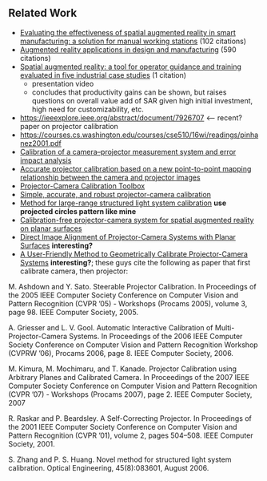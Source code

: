 ## Related Work

* [Evaluating the effectiveness of spatial augmented reality in smart manufacturing: a solution for manual working stations](https://link.springer.com/article/10.1007/s00170-017-0846-4) (102 citations)
* [Augmented reality applications in design and manufacturing](https://www.sciencedirect.com/science/article/pii/S0007850612002090?casa_token=Sb-RX48AjosAAAAA:ukRvON7AnC7gn97bcya5DCxaDlEdy9OyRkWLfw79W9z-e9rG9NdjHb9zx2KXz0bU4kG6NUQa5w) (590 citations)
* [Spatial augmented reality: a tool for operator guidance and training evaluated in five industrial case studies](https://dl.acm.org/doi/abs/10.1145/3389189.3397975?casa_token=iKibU1oPWocAAAAA%3AtHS0xkjcbgeLJtPdiacXq6b29ztNBxGi1fe6FHLka-gfS5L2pzGsK5Jv2gctyo_0Oz3ajJYrDerajw) (1 citation)
    * presentation video
    * concludes that productivity gains can be shown, but raises questions on overall value add of SAR given high initial investment, high need for customizability, etc.
* https://ieeexplore.ieee.org/abstract/document/7926707 <-- recent? paper on projector calibration
* https://courses.cs.washington.edu/courses/cse510/16wi/readings/pinhanez2001.pdf
* [Calibration of a camera–projector measurement system and error impact analysis](https://www.researchgate.net/publication/258295023_Calibration_of_a_camera-projector_measurement_system_and_error_impact_analysis)
* [Accurate projector calibration based on a new point-to-point mapping relationship between the camera and projector images](https://www.osapublishing.org/view_article.cfm?gotourl=https%3A%2F%2Fwww%2Eosapublishing%2Eorg%2FDirectPDFAccess%2F3728ACF5%2DBD42%2D4A35%2D99B0C9D131F30FD8%5F307614%2Fao%2D54%2D3%2D347%2Epdf%3Fda%3D1%26id%3D307614%26shib%3D577869%26seq%3D0%26mobile%3Dno&org=Technische%20Universitat%20Wien%20Universitatsbibliothek)
* [Projector-Camera Calibration Toolbox](https://computervisiononline.com/software/1105138488)
* [Simple, accurate, and robust projector-camera calibration](https://d1wqtxts1xzle7.cloudfront.net/47163556/Simple_Accurate_and_Robust_Projector-Cam20160711-3553-1fhh21l.pdf?1468253807=&response-content-disposition=inline%3B+filename%3DSimple_Accurate_and_Robust_Projector_Cam.pdf&Expires=1626002615&Signature=P1Rdbj7T2H2V0dC~2zkF10RCRMwJjOs~qpN8Fkkq~C-9nMUMiFJyV7whOCin7rER2B2jdxb0FwA3dECOciXHLwQAmeZ0aF2kVaibZ1AEghkBt9WfuZhJneYRs-jIf25E8yHWBsfeuGsvdbXA7L0JQbe4kchFBsbuDH9o1sTN2-xW4tTfVWrGU4VrWRAtj92niMoYMplAvzQJS0j1bPfFKglvjFrq5cmANNK2wm069HUKg7DByHbwGDu7xLZ6-lzjqWtvmbhpPLDiy78tpszdbKqVi18V0QPManc520C1gsF2WkQr-pRHrCqUFZRQ4CHXml9bW9Jxa4jp5QxfGXU~0g__&Key-Pair-Id=APKAJLOHF5GGSLRBV4ZA)
* [Method for large-range structured light system calibration](https://engineering.purdue.edu/ZhangLab/publications/papers/2016-ao-largecalib.pdf) **use projected circles pattern like mine**
* [Calibration-free projector-camera system for spatial augmented reality on planar surfaces](http://hvrl.ics.keio.ac.jp/paper/pdf/international_Conference/2012/ICPR2012_nakamura.pdf)
* [Direct Image Alignment of Projector-Camera Systems with Planar Surfaces](http://www.ok.sc.e.titech.ac.jp/res/PCS/publications/cvpr2010.pdf) **interesting?**
* [A User-Friendly Method to Geometrically Calibrate Projector-Camera Systems](http://citeseerx.ist.psu.edu/viewdoc/download?doi=10.1.1.852.6373&rep=rep1&type=pdf)  **interesting?**; these guys cite the following as paper that first calibrate camera, then projector:


M. Ashdown and Y. Sato. Steerable Projector Calibration. In
Proceedings of the 2005 IEEE Computer Society Conference
on Computer Vision and Pattern Recognition (CVPR ’05) -
Workshops (Procams 2005), volume 3, page 98. IEEE Computer Society, 2005.

A. Griesser and L. V. Gool. Automatic Interactive Calibration of Multi-Projector-Camera Systems. In Proceedings
of the 2006 IEEE Computer Society Conference on Computer Vision and Pattern Recognition Workshop (CVPRW
’06), Procams 2006, page 8. IEEE Computer Society, 2006.

M. Kimura, M. Mochimaru, and T. Kanade. Projector Calibration using Arbitrary Planes and Calibrated Camera. In
Proceedings of the 2007 IEEE Computer Society Conference
on Computer Vision and Pattern Recognition (CVPR ’07) -
Workshops (Procams 2007), page 2. IEEE Computer Society, 2007

R. Raskar and P. Beardsley. A Self-Correcting Projector. In
Proceedings of the 2001 IEEE Computer Society Conference
on Computer Vision and Pattern Recognition (CVPR ’01),
volume 2, pages 504–508. IEEE Computer Society, 2001.

S. Zhang and P. S. Huang. Novel method for structured light
system calibration. Optical Engineering, 45(8):083601, August 2006.
